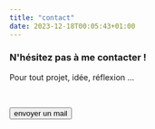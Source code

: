 ```yaml
---
title: "contact"
date: 2023-12-18T00:05:43+01:00
---
```


### N'hésitez pas à me contacter !
Pour tout projet, idée, réflexion ...

<br>

<button onclick="window.location.href = 'mailto:tara@iprof.ch'">envoyer un mail</button>

